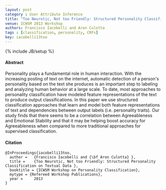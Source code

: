 ```yaml
---
layout: post
category : User Attribute Inference
title: "Too Neurotic, Not too Friendly: Structured Personality Classification on Textual Data"
venue: ICWSM 2013 Workshop
authors: Francisco Iacobelli and Aron Culotta
tags : [classification, personality, CRFs]
key: iacobelli13too
---
```

{% include JB/setup %}

#### Abstract

Personality plays a fundamental role in human interaction. With the increasing
posting of text on the internet, automatic detection of a person's personality
based on the text she produces is an important step to labeling and analyzing
human behavior at a large scale. To date, most approaches to personality
classification have modeled feature representations of the text to produce
output classifications. In this paper we use structured classification
approaches that learn and model both feature representations of text and
dependencies between output labels (i.e. personality traits). Our study finds
that there seems to be a correlation between Agreeableness and Emotional
Stability and that it may be helping boost accuracy for Agreeableness when
compared to more traditional approaches for supervised classification.

#### Citation

	@InProceedings{iacobelli13too,
      author = 	 {Francisco Iacobelli and {\bf Aron Culotta} },
      title = 	 {Too Neurotic, Not too Friendly: Structured Personality Classification on Textual Data },
      booktitle = {ICWSM Workshop on Personality Classification},
      mytype = {Refereed Workshop Publications},
      year = 	 2013
    }

